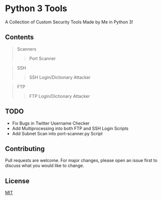 # Python 3 Tools #

A Collection of Custom Security Tools Made by Me in Python 3!

## Contents ##
> Scanners
>> Port Scanner

> SSH
>> SSH Login/Dictionary Attacker

> FTP
>> FTP Login/Dictionary Attacker

## TODO ##
* Fix Bugs in Twitter Username Checker
* Add Multiprocessing into both FTP and SSH Login Scripts
* Add Subnet Scan into port-scanner.py Script

## Contributing ## 

Pull requests are welcome. For major changes, please open an issue first to discuss what you would like to change.

## License ## 

[MIT](https://choosealicense.com/licenses/mit/)
